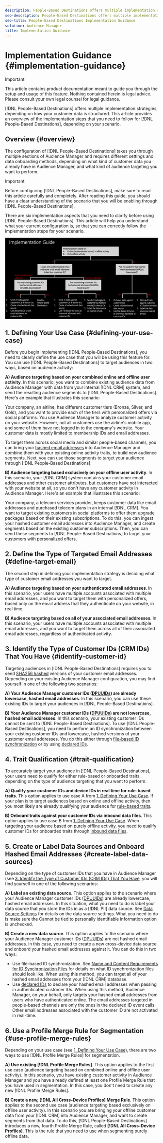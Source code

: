 ```yaml
---
description: People-Based Destinations offers multiple implementation strategies, depending on how your customer data is structured. This article provides an overview of the implementation steps that you need to follow for People-Based Destinations, depending on your scenario.
seo-description: People-Based Destinations offers multiple implementation strategies, depending on how your customer data is structured. This article provides an overview of the implementation steps that you need to follow for People-Based Destinations, depending on your scenario.  
seo-title: People-Based Destinations Implementation Guidance
solution: Audience Manager
title: Implementation Guidance
---
```


# Implementation Guidance {#implementation-guidance}

>[!IMPORTANT]
>This article contains product documentation meant to guide you through the setup and usage of this feature. Nothing contained herein is legal advice. Please consult your own legal counsel for legal guidance.

[!DNL People-Based Destinations] offers multiple implementation strategies, depending on how your customer data is structured. This article provides an overview of the implementation steps that you need to follow for [!DNL People-Based Destinations], depending on your scenario.

## Overview {#overview}

The configuration of [!DNL People-Based Destinations] takes you through multiple sections of Audience Manager and requires different settings and data onboarding methods, depending on what kind of customer data you already have in Audience Manager, and what kind of audience targeting you want to perform.

>[!IMPORTANT]
> Before configuring [!DNL People-Based Destinations], make sure to read this article carefully and completely. After reading this guide, you should have a clear understanding of the scenario that you will be enabling through [!DNL People-Based Destinations].

There are six implementation aspects that you need to clarify before using [!DNL People-Based Destinations]. This article will help you understand what your current configuration is, so that you can correctly follow the implementation steps for your scenario.

![pbd-implementation](assets/pbd-implementation.png)

## 1. Defining Your Use Case {#defining-your-use-case}

Before you begin implementing [!DNL People-Based Destinations], you need to clearly define the use case that you will be using this feature for. You can use [!DNL People-Based Destinations] to target audiences in two ways, based on audience activity:

**A) Audience targeting based on your combined online and offline user activity**. In this scenario, you want to combine existing audience data from Audience Manager with data from your internal [!DNL CRM] system, and send the resulting audience segments to [!DNL People-Based Destinations]. Here's an example that illustrates this scenario:

Your company, an airline, has different customer tiers (Bronze, Silver, and Gold), and you want to provide each of the tiers with personalized offers via social platforms. You use Audience Manager to analyze customer activity on your website. However, not all customers use the airline's mobile app, and some of them have not logged in to the company's website. Your customer data is mostly limited to membership IDs and email addresses.

To target them across social media and similar people-based channels, you can bring your [hashed email addresses](people-based-destinations-prerequisites.md) into Audience Manager and combine them with your existing online activity traits, to build new audience segments. Next, you can use those segments to target your audience through [!DNL People-Based Destinations].

**B) Audience targeting based exclusively on your offline user activity**. In this scenario, your [!DNL CRM] system contains your customer email addresses and other customer attributes, but customers have not interacted with your website at all, so you don't have any customer activity in Audience Manager. Here's an example that illustrates this scenario:

Your company, a telecom services provider, keeps customer data like email addresses and purchased telecom plans in an internal [!DNL CRM]. You want to target existing customers in social platforms to offer them upgrade packages based on their existing subscriptions. To do this, you can ingest your hashed customer email addresses into Audience Manager, and create segments based on the existing customer subscriptions. Then, you can send these segments to [!DNL People-Based Destinations] to target your customers with personalized offers.

## 2. Define the Type of Targeted Email Addresses {#define-target-email}

The second step in defining your implementation strategy is deciding what type of customer email addresses you want to target.

**A) Audience targeting based on your authenticated email addresses**. In this scenario, your users have multiple accounts associated with multiple email addresses, and you want to target them with personalized offers, based only on the email address that they authenticate on your website, in real time.

**B) Audience targeting based on all of your associated email addresses**. In this scenario, your users have multiple accounts associated with multiple email addresses, and you want to target them across all of their associated email addresses, regardless of authenticated activity.

## 3. Identify the Type of Customer IDs (CRM IDs) That You Have {#identify-customer-id}

Targeting audiences in [!DNL People-Based Destinations] requires you to send [SHA256 hashed](people-based-destinations-prerequisites.md) versions of your customer email addresses. Depending on your existing Audience Manager configuration, you may find yourself in one of the following two scenarios:

**A) Your Audience Manager customer IDs ([DPUUIDs](../../reference/ids-in-aam.md)) are already lowercase, hashed email addresses**. In this scenario, you can use these existing IDs to target your audiences in [!DNL People-Based Destinations].

**B) Your Audience Manager customer IDs ([DPUUIDs](../../reference/ids-in-aam.md)) are not lowercase, hashed email addresses**. In this scenario, your existing customer IDs cannot be sent to [!DNL People-Based Destinations]. To use [!DNL People-Based Destinations], you need to perform an ID synchronization between your existing customer IDs and lowercase, hashed versions of your customer email addresses. You do this either through [file-based ID synchronization](../../integration/sending-audience-data/batch-data-transfer-explained/id-sync-file-based.md) or by using [declared IDs](../declared-ids.md).

## 4. Trait Qualification {#trait-qualification}

To accurately target your audience in [!DNL People-Based Destinations], your users need to qualify for either rule-based or onboarded traits, depending on the type of audience targeting that you want to perform.

**A) Qualify your customer IDs and device IDs in real time for rule-based traits**. This option applies to use case A from [1. Defining Your Use Case](people-based-destinations-workflow.md#defining-your-use-case). If your plan is to target audiences based on online and offline activity, then you most likely are already qualifying your audience for [rule-based traits](../traits/trait-and-segment-qualification-reference.md).

**B) Onboard traits against your customer IDs via inbound data files**. This option applies to use case B from [1. Defining Your Use Case](people-based-destinations-workflow.md#defining-your-use-case). When targeting your audience based on purely offline activity, you need to qualify customer IDs for onboarded traits through [inbound data files](../../integration/sending-audience-data/batch-data-transfer-explained/inbound-file-contents.md).

## 5. Create or Label Data Sources and Onboard Hashed Email Addresses {#create-label-data-sources}

Depending on the type of customer IDs that you have in Audience Manager (see [3. Identify the Type of Customer IDs (CRM IDs) That You Have](people-based-destinations-workflow.md#identify-customer-id), you will find yourself in one of the following scenarios:

**A) Label an existing data source**. This option applies to the scenario where your Audience Manager customer IDs ([DPUUIDs](../../reference/ids-in-aam.md)) are already lowercase, hashed email addresses. In this situation, what you need to do is label your data source that you store the IDs in as a [!DNL PII] data source. See [Data Source Settings](../datasources-list-and-settings.md) for details on the data source settings. What you need to do is make sure the Cannot be tied to personally identifiable information option is unchecked.

**B) Create a new data source**. This option applies to the scenario where your Audience Manager customer IDs ([DPUUIDs](../../reference/ids-in-aam.md)) are not hashed email addresses. In this case, you need to create a new cross-device data source and onboard your hashed email addresses against it. You can do this in two ways:

* Use file-based ID synchronization. See [Name and Content Requirements for ID Synchronization Files](../../integration/sending-audience-data/batch-data-transfer-explained/id-sync-file-based.md) for details on what ID synchronization files should look like. When using this method, you can target all of your hashed email addresses from your [!DNL CRM] database.
* Use [declared IDs](../declared-ids.md) to declare your hashed email addresses when passing in authenticated customer IDs. When using this method, Audience Manager, on your behalf, only targets your hashed email addresses from users who have authenticated online. The email addresses targeted in people-based channels are only the ones in the declared ID event calls. Other email addresses associated with the customer ID are not activated in real-time.

## 6. Use a Profile Merge Rule for Segmentation {#use-profile-merge-rules}

Depending on your use case (see [1. Defining Your Use Case](people-based-destinations-workflow.md#defining-your-use-case)), there are two ways to use [!DNL Profile Merge Rules] for segmentation.

**A) Use existing [!DNL Profile Merge Rules]**. This option applies to the first use case (audience targeting based on combined online and offline user activity). In this scenario, you have existing customer activity in Audience Manager and you have already defined at least one Profile Merge Rule that you have used in segmentation. In this case, you don't need to create any new [!DNL Profile Merge Rules].

**B) Create a new, [!DNL All Cross-Device Profiles] Merge Rule**. This option applies to the second use case (audience targeting based exclusively on offline user activity). In this scenario you are bringing your offline customer data from your [!DNL CRM] into Audience Manager, and want to create segments from that data. To do this, [!DNL People-Based Destinations] introduces a new, fourth Profile Merge Rule, called **[!DNL All Cross-Device Profiles]**. This is the rule that you need to use when segmenting purely offline data.

